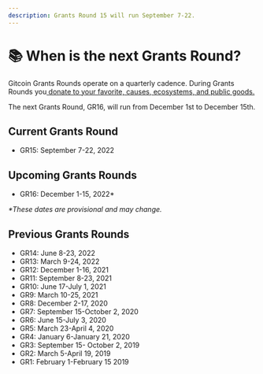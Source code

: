 ```yaml
---
description: Grants Round 15 will run September 7-22.
---
```


# 📚 When is the next Grants Round?

Gitcoin Grants Rounds operate on a quarterly cadence. During Grants Rounds you[ donate to your favorite, causes, ecosystems, and public goods.](https://gitcoin.co/grants/explorer/)

The next Grants Round, GR16, will run from December 1st to December 15th.&#x20;

## Current Grants Round

* GR15: September 7-22, 2022

## Upcoming Grants Rounds

* GR16: December 1-15, 2022\*

_\*These dates are provisional and may change._

## Previous Grants Rounds

* GR14: June 8-23, 2022
* GR13: March 9-24, 2022
* GR12: December 1-16, 2021
* GR11: September 8-23, 2021
* GR10: June 17-July 1, 2021
* GR9: March 10-25, 2021
* GR8: December 2-17, 2020
* GR7: September 15-October 2, 2020
* GR6: June 15-July 3, 2020
* GR5: March 23-April 4, 2020
* GR4: January 6-January 21, 2020
* GR3: September 15- October 2, 2019
* GR2: March 5-April 19, 2019
* GR1: February 1-February 15 2019
